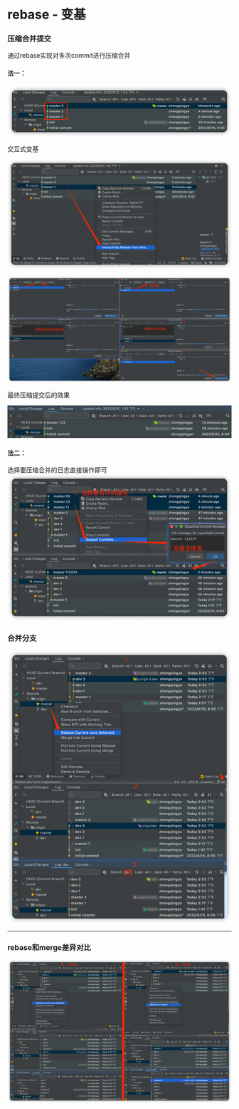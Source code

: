 # rebase - 变基

### 压缩合并提交

通过rebase实现对多次commit进行压缩合并

#### 法一：

![git-rebase-interactively.png](images/git-rebase-interactively-01.png)

交互式变基

![git-rebase-interactively.png](images/git-rebase-interactively-02.png)

![git-rebase-interactively.png](images/git-rebase-interactively-03.png)

最终压缩提交后的效果

![git-rebase-interactively.png](images/git-rebase-interactively-04.png)

#### 法二：

选择要压缩合并的日志直接操作即可
![git-squash-commit-message.png](images/git-squash-commit-message.png)

### 合并分支

![git-rebase-branch.png](images/git-rebase-branch.png)

---

### rebase和merge差异对比

![git-rebase-diff-merge.png](images/git-rebase-diff-merge.png)